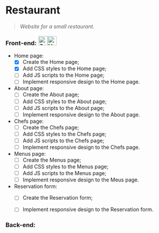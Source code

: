 # Restaurant

> *Website for a small restaurant.*

### Front-end: <img style="margin: -5px 1px" src="https://profilinator.rishav.dev/skills-assets/css3-original-wordmark.svg" alt="CSS3" height="25" /> <img style="margin: -5px" src="https://profilinator.rishav.dev/skills-assets/html5-original-wordmark.svg" alt="HTML5" height="25" />
- Home page:
  - [x] Create the Home page;
  - [x] Add CSS styles to the Home page;
  - [ ] Add JS scripts to the Home page;
  - [ ] Implement responsive design to the Home page.
- About page:
  - [ ] Create the About page;
  - [ ] Add CSS styles to the About page;
  - [ ] Add JS scripts to the About page;
  - [ ] Implement responsive design to the About page.
- Chefs page:
  - [ ] Create the Chefs page;
  - [ ] Add CSS styles to the Chefs page;
  - [ ] Add JS scripts to the Chefs page;
  - [ ] Implement responsive design to the Chefs page.
- Menus page:
  - [ ] Create the Menus page;
  - [ ] Add CSS styles to the Menus page;
  - [ ] Add JS scripts to the Menus page;
  - [ ] Implement responsive design to the Meus page.
- Reservation form:
  - [ ] Create the Reservation form;
  - [ ] Implement responsive design to the Reservation form.


### Back-end:
